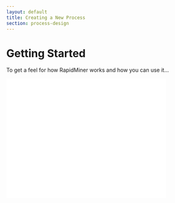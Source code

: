 ```yaml
---
layout: default
title: Creating a New Process
section: process-design
---
```


# Getting Started
To get a feel for how RapidMiner works and how you can use it...

<iframe width="420" height="315" src="//www.youtube.com/embed/YTMwhK705QA" frameborder="0" allowfullscreen></iframe>
